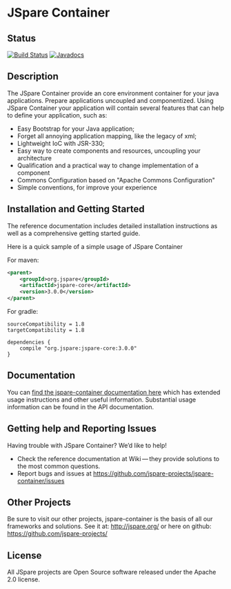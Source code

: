 # JSpare Container

## Status

[![Build Status](https://travis-ci.org/jspare-projects/jspare-container.svg?branch=master)](https://travis-ci.org/jspare-projects/jspare-container)
[![Javadocs](http://www.javadoc.io/badge/org.jspare/jspare-core.svg)](http://www.javadoc.io/doc/org.jspare/jspare-core)

## Description

The JSpare Container provide an core environment container for your java applications. Prepare applications uncoupled and componentized. Using JSpare Container your application will contain several features that can help to define your application, such as:

* Easy Bootstrap for your Java application;
* Forget all annoying application mapping, like the legacy of xml;
* Lightweight IoC with JSR-330;
* Easy way to create components and resources, uncoupling your architecture
* Qualification and a practical way to change implementation of a component
* Commons Configuration based on "Apache Commons Configuration"
* Simple conventions, for improve your experience

## Installation and Getting Started

The reference documentation includes detailed installation instructions as well as a comprehensive getting started guide.

Here is a quick sample of a simple usage of JSpare Container

For maven:

```xml
<parent>
	<groupId>org.jspare</groupId>
	<artifactId>jspare-core</artifactId>
	<version>3.0.0</version>
</parent>
```

For gradle:

```
sourceCompatibility = 1.8
targetCompatibility = 1.8

dependencies {
    compile "org.jspare:jspare-core:3.0.0"
}
```

## Documentation

You can [find the jspare-container documentation here](https://github.com/jspare-projects/jspare-container/wiki) which has extended usage instructions and other useful information. Substantial usage information can be found in the API documentation.


## Getting help and Reporting Issues

Having trouble with JSpare Container? We’d like to help!

* Check the reference documentation at Wiki — they provide solutions to the most common questions.
* Report bugs and issues at https://github.com/jspare-projects/jspare-container/issues

## Other Projects

Be sure to visit our other projects, jspare-container is the basis of all our frameworks and solutions. See it at: http://jspare.org/ or here on github: https://github.com/jspare-projects/

## License

All JSpare projects are Open Source software released under the Apache 2.0 license.
